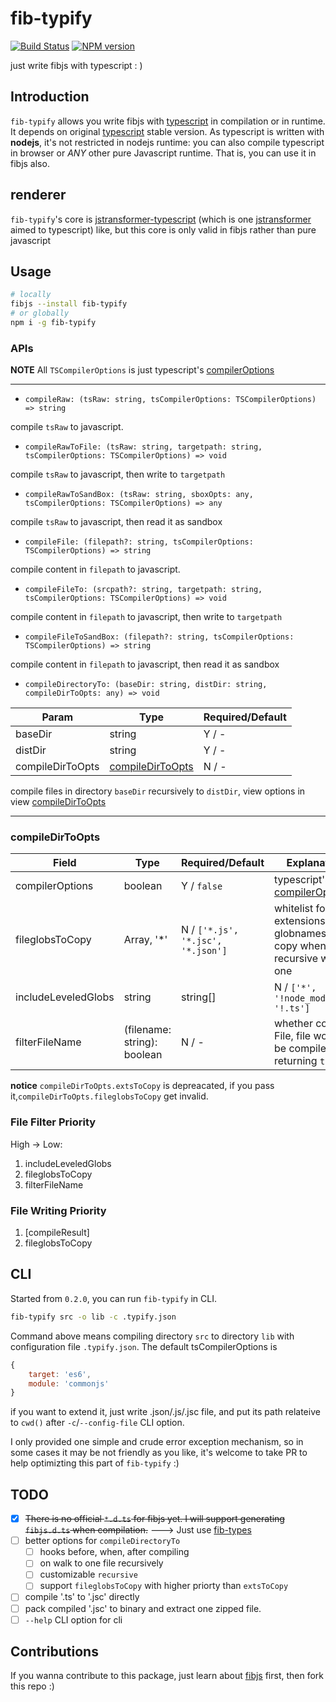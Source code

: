 # fib-typify

[![Build Status](https://travis-ci.com/richardo2016/fib-typify.svg?branch=master)](https://travis-ci.org/richardo2016/fib-typify)
[![NPM version](https://img.shields.io/npm/v/fib-typify.svg)](https://www.npmjs.org/package/fib-typify)

just write fibjs with typescript : )

## Introduction
`fib-typify` allows you write fibjs with [typescript] in compilation or in runtime. It depends on original [typescript] stable version. As typescript is written with **nodejs**, it's not restricted in nodejs runtime: you can also compile typescript in browser or _ANY_ other pure Javascript runtime. That is, you can use it in fibjs also.

## renderer
`fib-typify`'s core is [jstransformer-typescript] (which is one [jstransformer] aimed to typescript) like, but this core is only valid in fibjs rather than pure javascript

## Usage

```bash
# locally
fibjs --install fib-typify
# or globally
npm i -g fib-typify
```

### APIs

**NOTE** All `TSCompilerOptions` is just typescript's [compilerOptions]

---

* `compileRaw: (tsRaw: string, tsCompilerOptions: TSCompilerOptions) => string`

compile `tsRaw` to javascript.

* `compileRawToFile: (tsRaw: string, targetpath: string, tsCompilerOptions: TSCompilerOptions) => void`

compile `tsRaw` to javascript, then write to `targetpath`

* `compileRawToSandBox: (tsRaw: string, sboxOpts: any, tsCompilerOptions: TSCompilerOptions) => any`

compile `tsRaw` to javascript, then read it as sandbox

* `compileFile: (filepath?: string, tsCompilerOptions: TSCompilerOptions) => string`

compile content in `filepath` to javascript.

* `compileFileTo: (srcpath?: string, targetpath: string, tsCompilerOptions: TSCompilerOptions) => void`

compile content in `filepath` to javascript, then write to `targetpath`

* `compileFileToSandBox: (filepath?: string, tsCompilerOptions: TSCompilerOptions) => string`

compile content in `filepath` to javascript, then read it as sandbox

* `compileDirectoryTo: (baseDir: string, distDir: string, compileDirToOpts: any) => void`

| Param | Type | Required/Default |
| -------- | -------- | -------- |
| baseDir   | string   | Y / -   |
| distDir   | string   | Y / -   |
| compileDirToOpts | [compileDirToOpts] | N / - |

compile files in directory `baseDir` recursively to `distDir`, view options in view [compileDirToOpts]

---

### compileDirToOpts

| Field | Type | Required/Default | Explanation |
| -------- | -------- | -------- | --------- |
| compilerOptions   | boolean   | Y / `false`    | typescript's [compilerOptions] |
| fileglobsToCopy | Array, '*' | N / `['*.js', '*.jsc', '*.json']` | whitelist for extensions of globnames to copy when recursive walk to one
| includeLeveledGlobs | string | string[] | N / `['*', '!node_modules', '!.ts']` | glob descriptor list to exclude on walk to every directory level, view detail in [micromatch] |
| filterFileName   | (filename: string): boolean   | N / -    | whether compile File, file would be compiled if returning `true` |

<!-- | extsToCopy | Array, '*' | N / `['.js', '.jsc', '.json']` | whitelist for extensions of filename to copy when recursive walk to one file -->
**notice** `compileDirToOpts.extsToCopy` is depreacated, if you pass it,`compileDirToOpts.fileglobsToCopy` get invalid.

### File Filter Priority

High -> Low:
1. includeLeveledGlobs
1. fileglobsToCopy
1. filterFileName

### File Writing Priority
1. [compileResult]
1. fileglobsToCopy

## CLI
Started from `0.2.0`, you can run `fib-typify` in CLI.

```bash
fib-typify src -o lib -c .typify.json
```

Command above means compiling directory `src` to directory `lib` with configuration file `.typify.json`. The default tsCompilerOptions is
```javascript
{
    target: 'es6',
    module: 'commonjs'
}
```
if you want to extend it, just write .json/.js/.jsc file, and put its path relateive to `cwd()` after `-c`/`--config-file` CLI option.

I only provided one simple and crude error exception mechanism, so in some cases it may be not friendly as you like, it's welcome to take PR to help optimizting this part of `fib-typify` :)


## TODO

- [x] <del>There is no official `*.d.ts` for fibjs yet. I will support generating `fibjs.d.ts` when compilation.</del>  ---> Just use [fib-types](https://github.com/fibjs/fib-types)
- [ ] better options for `compileDirectoryTo`
    - [ ] hooks before, when, after compiling
    - [ ] on walk to one file recursively
    - [ ] customizable `recursive`
    - [ ] support `fileglobsToCopy` with higher priorty than `extsToCopy`
- [ ] compile '.ts' to '.jsc' directly
- [ ] pack compiled '.jsc' to binary and extract one zipped file.
- [ ] `--help` CLI option for cli
## Contributions

If you wanna contribute to this package, just learn about [fibjs] first, then fork this repo :)

[typescript]:https://github.com/Microsoft/TypeScript
[fibjs]:http://fibjs.org/
[jstransformer-typescript]:https://github.com/jstransformers/jstransformer-typescript
[jstransformer]:https://github.com/jstransformers/jstransformer

[compilerOptions]:https://www.typescriptlang.org/docs/handbook/compiler-options.html
[compileDirToOpts]:#compileDirToOpts
[micromatch]:https://github.com/micromatch/micromatch#options
